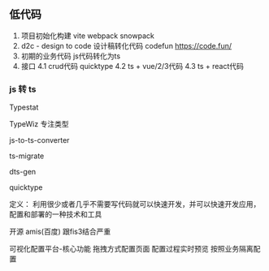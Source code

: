## 低代码
1. 项目初始化构建 vite webpack snowpack
2. d2c - design to code 设计稿转化代码 codefun  https://code.fun/
3. 初期的业务代码 js代码转化为ts
4. 接口 
    4.1 crud代码   quicktype
    4.2 ts + vue/2/3代码 
    4.3 ts + react代码

### js 转 ts
Typestat 

TypeWiz 专注类型

js-to-ts-converter

ts-migrate
 
dts-gen


quicktype

定义：
利用很少或者几乎不需要写代码就可以快速开发，并可以快速开发应用，配置和部署的一种技术和工具


开源 amis(百度)  跟fis3结合严重

可视化配置平台-核心功能
 拖拽方式配置页面
 配置过程实时预览
 按照业务隔离配置